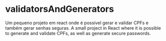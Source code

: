 # validatorsAndGenerators
Um pequeno projeto em react onde é possível gerar e validar CPFs e também gerar senhas seguras.
A small project in React where it is possible to generate and validate CPFs, as well as generate secure passwords.
